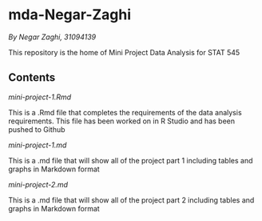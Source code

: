 # mda-Negar-Zaghi
*By Negar Zaghi, 31094139*

This repository is the home of Mini Project Data Analysis for STAT 545

## Contents
_mini-project-1.Rmd_

This is a .Rmd file that completes the requirements of the data analysis requirements. This file has been worked on in R Studio and has been pushed to Github

_mini-project-1.md_

This is a .md file that will show all of the project part 1 including tables and graphs in Markdown format

_mini-project-2.md_

This is a .md file that will show all of the project part 2 including tables and graphs in Markdown format
